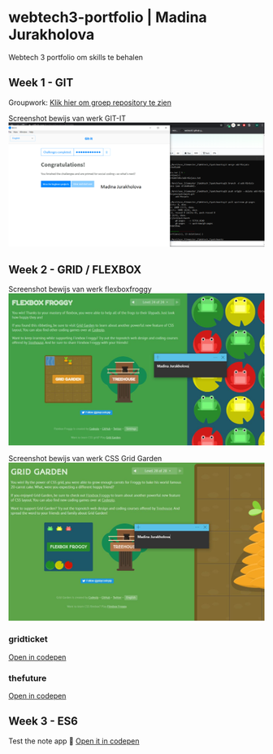 # webtech3-portfolio | Madina Jurakholova
Webtech 3 portfolio om skills te behalen

## Week 1 - GIT
Groupwork:
[Klik hier om groep repository te zien](https://github.com/MinjuCo/2imd-webtech3-lab1.git)

Screenshot bewijs van werk GIT-IT
![Screenshot GIT-IT](https://github.com/MinjuCo/webtech3-portfolio/blob/master/lab1-git/git-screenshot.png "Bewijs GIT-IT")

## Week 2 - GRID / FLEXBOX
Screenshot bewijs van werk flexboxfroggy
![Screenshot Flexbox Froggy](https://github.com/MinjuCo/webtech3-portfolio/blob/master/lab2-grid/flexboxfroggy_mj.JPG "Bewijs Flexbox Froggy")

Screenshot bewijs van werk CSS Grid Garden
![Screenshot CSS Grid Garden](https://github.com/MinjuCo/webtech3-portfolio/blob/master/lab2-grid/gridgarden_mj.JPG "Bewijs Grid Garden")

### gridticket
[Open in codepen](https://codepen.io/minju_98/pen/zYGwbVJ)

### thefuture
[Open in codepen](https://codepen.io/minju_98/pen/xxGdbwo)

## Week 3 - ES6
Test the note app 📝
[Open it in codepen](https://codepen.io/minju_98/pen/LYVOBxR)